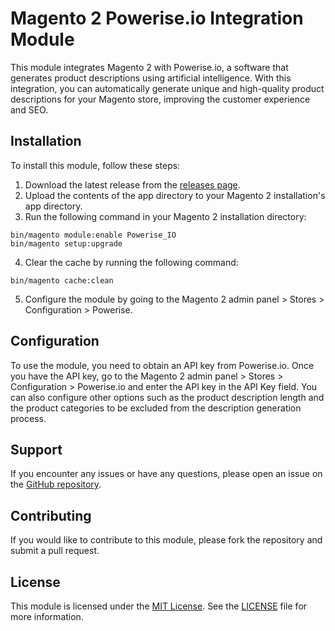 # Magento 2 Powerise.io Integration Module
This module integrates Magento 2 with Powerise.io, a software that generates product descriptions using artificial intelligence. With this integration, you can automatically generate unique and high-quality product descriptions for your Magento store, improving the customer experience and SEO.

## Installation
To install this module, follow these steps:

1. Download the latest release from the [releases page](https://github.com/brandfil/powerise-magento-2-module/releases).
2. Upload the contents of the app directory to your Magento 2 installation's app directory.
3. Run the following command in your Magento 2 installation directory:

```
bin/magento module:enable Powerise_IO
bin/magento setup:upgrade
```

4. Clear the cache by running the following command:
```
bin/magento cache:clean
```
5. Configure the module by going to the Magento 2 admin panel > Stores > Configuration > Powerise.


## Configuration
To use the module, you need to obtain an API key from Powerise.io. Once you have the API key, go to the Magento 2 admin panel > Stores > Configuration > Powerise.io and enter the API key in the API Key field. You can also configure other options such as the product description length and the product categories to be excluded from the description generation process.


## Support
If you encounter any issues or have any questions, please open an issue on the [GitHub repository](https://github.com/brandfil/powerise-magento-2-module/issues).

## Contributing
If you would like to contribute to this module, please fork the repository and submit a pull request.

## License
This module is licensed under the [MIT License](./LICENSE.md). See the [LICENSE](./LICENSE.md) file for more information.




